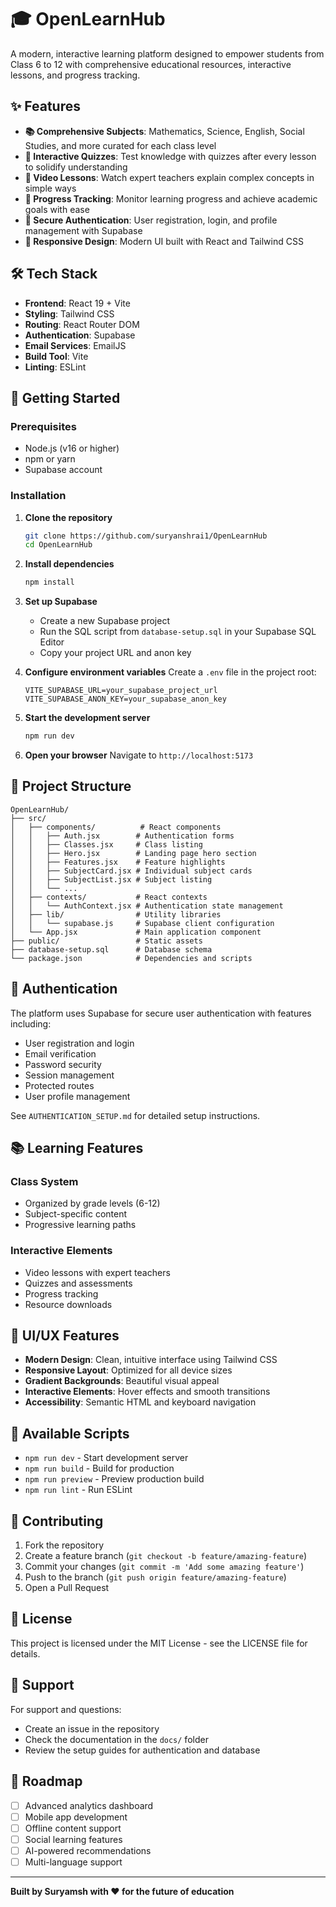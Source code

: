 # 🎓 OpenLearnHub

A modern, interactive learning platform designed to empower students from Class 6 to 12 with comprehensive educational resources, interactive lessons, and progress tracking.

## ✨ Features

- **📚 Comprehensive Subjects**: Mathematics, Science, English, Social Studies, and more curated for each class level
- **🧩 Interactive Quizzes**: Test knowledge with quizzes after every lesson to solidify understanding
- **🎥 Video Lessons**: Watch expert teachers explain complex concepts in simple ways
- **🚀 Progress Tracking**: Monitor learning progress and achieve academic goals with ease
- **🔐 Secure Authentication**: User registration, login, and profile management with Supabase
- **📱 Responsive Design**: Modern UI built with React and Tailwind CSS

## 🛠️ Tech Stack

- **Frontend**: React 19 + Vite
- **Styling**: Tailwind CSS
- **Routing**: React Router DOM
- **Authentication**: Supabase
- **Email Services**: EmailJS
- **Build Tool**: Vite
- **Linting**: ESLint

## 🚀 Getting Started

### Prerequisites

- Node.js (v16 or higher)
- npm or yarn
- Supabase account

### Installation

1. **Clone the repository**
   ```bash
   git clone https://github.com/suryanshrai1/OpenLearnHub
   cd OpenLearnHub
   ```

2. **Install dependencies**
   ```bash
   npm install
   ```

3. **Set up Supabase**
   - Create a new Supabase project
   - Run the SQL script from `database-setup.sql` in your Supabase SQL Editor
   - Copy your project URL and anon key

4. **Configure environment variables**
   Create a `.env` file in the project root:
   ```env
   VITE_SUPABASE_URL=your_supabase_project_url
   VITE_SUPABASE_ANON_KEY=your_supabase_anon_key
   ```

5. **Start the development server**
   ```bash
   npm run dev
   ```

6. **Open your browser**
   Navigate to `http://localhost:5173`

## 📁 Project Structure

```
OpenLearnHub/
├── src/
│   ├── components/          # React components
│   │   ├── Auth.jsx        # Authentication forms
│   │   ├── Classes.jsx     # Class listing
│   │   ├── Hero.jsx        # Landing page hero section
│   │   ├── Features.jsx    # Feature highlights
│   │   ├── SubjectCard.jsx # Individual subject cards
│   │   ├── SubjectList.jsx # Subject listing
│   │   └── ...
│   ├── contexts/           # React contexts
│   │   └── AuthContext.jsx # Authentication state management
│   ├── lib/                # Utility libraries
│   │   └── supabase.js     # Supabase client configuration
│   └── App.jsx             # Main application component
├── public/                 # Static assets
├── database-setup.sql      # Database schema
└── package.json            # Dependencies and scripts
```

## 🔐 Authentication

The platform uses Supabase for secure user authentication with features including:

- User registration and login
- Email verification
- Password security
- Session management
- Protected routes
- User profile management

See `AUTHENTICATION_SETUP.md` for detailed setup instructions.

## 📚 Learning Features

### Class System
- Organized by grade levels (6-12)
- Subject-specific content
- Progressive learning paths

### Interactive Elements
- Video lessons with expert teachers
- Quizzes and assessments
- Progress tracking
- Resource downloads

## 🎨 UI/UX Features

- **Modern Design**: Clean, intuitive interface using Tailwind CSS
- **Responsive Layout**: Optimized for all device sizes
- **Gradient Backgrounds**: Beautiful visual appeal
- **Interactive Elements**: Hover effects and smooth transitions
- **Accessibility**: Semantic HTML and keyboard navigation

## 🚀 Available Scripts

- `npm run dev` - Start development server
- `npm run build` - Build for production
- `npm run preview` - Preview production build
- `npm run lint` - Run ESLint

## 🌟 Contributing

1. Fork the repository
2. Create a feature branch (`git checkout -b feature/amazing-feature`)
3. Commit your changes (`git commit -m 'Add some amazing feature'`)
4. Push to the branch (`git push origin feature/amazing-feature`)
5. Open a Pull Request

## 📝 License

This project is licensed under the MIT License - see the LICENSE file for details.

## 🤝 Support

For support and questions:
- Create an issue in the repository
- Check the documentation in the `docs/` folder
- Review the setup guides for authentication and database

## 🔮 Roadmap

- [ ] Advanced analytics dashboard
- [ ] Mobile app development
- [ ] Offline content support
- [ ] Social learning features
- [ ] AI-powered recommendations
- [ ] Multi-language support

---

**Built by Suryamsh with ❤️ for the future of education**

